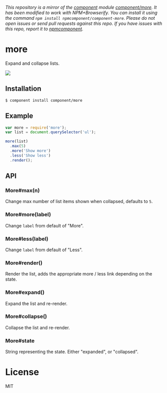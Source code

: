 *This repository is a mirror of the [component](http://component.io) module [component/more](http://github.com/component/more). It has been modified to work with NPM+Browserify. You can install it using the command `npm install npmcomponent/component-more`. Please do not open issues or send pull requests against this repo. If you have issues with this repo, report it to [npmcomponent](https://github.com/airportyh/npmcomponent).*

# more

  Expand and collapse lists.

 ![](http://f.cl.ly/items/1l1B2I2H3x2h1b1C2E2K/Screen%20Shot%202012-09-11%20at%2011.47.46%20AM.png)

## Installation

    $ component install component/more

## Example

```js
var more = require('more');
var list = document.querySelector('ul');

more(list)
  .max(5)
  .more('Show more')
  .less('Show less')
  .render();
```

## API

### More#max(n)

  Change max number of list items shown when collapsed, defaults to `5`.

### More#more(label)

  Change `label` from default of "More".

### More#less(label)

  Change `label` from default of "Less".

### More#render()

  Render the list, adds the appropriate more / less link
  depending on the state.

### More#expand()

  Expand the list and re-render.

### More#collapse()

  Collapse the list and re-render.

### More#state

  String representing the state. Either "expanded", or "collapsed".

# License

  MIT
